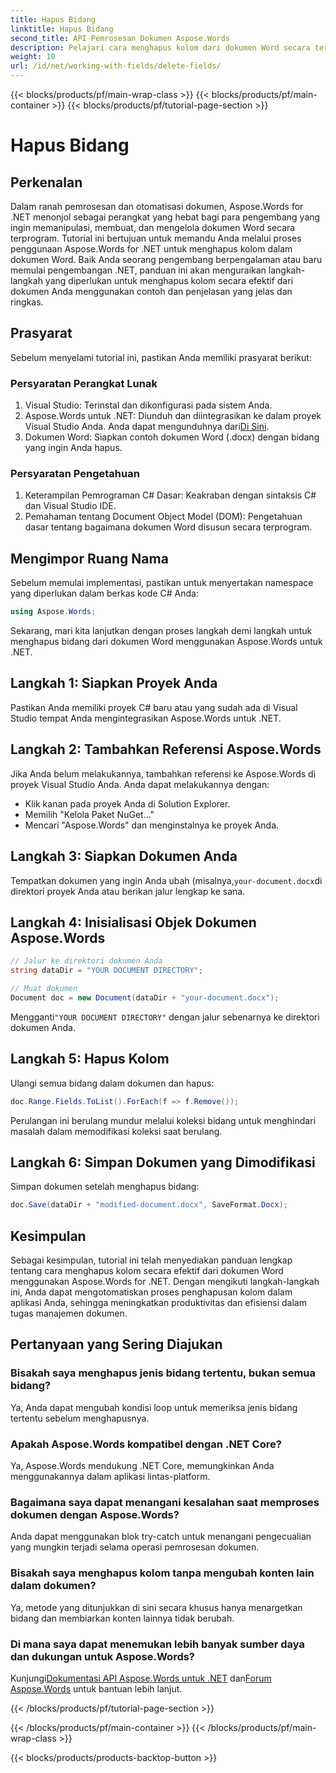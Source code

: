 ```yaml
---
title: Hapus Bidang
linktitle: Hapus Bidang
second_title: API Pemrosesan Dokumen Aspose.Words
description: Pelajari cara menghapus kolom dari dokumen Word secara terprogram menggunakan Aspose.Words untuk .NET. Panduan langkah demi langkah yang jelas dengan contoh kode.
weight: 10
url: /id/net/working-with-fields/delete-fields/
---
```


{{< blocks/products/pf/main-wrap-class >}}
{{< blocks/products/pf/main-container >}}
{{< blocks/products/pf/tutorial-page-section >}}

# Hapus Bidang

## Perkenalan

Dalam ranah pemrosesan dan otomatisasi dokumen, Aspose.Words for .NET menonjol sebagai perangkat yang hebat bagi para pengembang yang ingin memanipulasi, membuat, dan mengelola dokumen Word secara terprogram. Tutorial ini bertujuan untuk memandu Anda melalui proses penggunaan Aspose.Words for .NET untuk menghapus kolom dalam dokumen Word. Baik Anda seorang pengembang berpengalaman atau baru memulai pengembangan .NET, panduan ini akan menguraikan langkah-langkah yang diperlukan untuk menghapus kolom secara efektif dari dokumen Anda menggunakan contoh dan penjelasan yang jelas dan ringkas.

## Prasyarat

Sebelum menyelami tutorial ini, pastikan Anda memiliki prasyarat berikut:

### Persyaratan Perangkat Lunak

1. Visual Studio: Terinstal dan dikonfigurasi pada sistem Anda.
2.  Aspose.Words untuk .NET: Diunduh dan diintegrasikan ke dalam proyek Visual Studio Anda. Anda dapat mengunduhnya dari[Di Sini](https://releases.aspose.com/words/net/).
3. Dokumen Word: Siapkan contoh dokumen Word (.docx) dengan bidang yang ingin Anda hapus.

### Persyaratan Pengetahuan

1. Keterampilan Pemrograman C# Dasar: Keakraban dengan sintaksis C# dan Visual Studio IDE.
2. Pemahaman tentang Document Object Model (DOM): Pengetahuan dasar tentang bagaimana dokumen Word disusun secara terprogram.

## Mengimpor Ruang Nama

Sebelum memulai implementasi, pastikan untuk menyertakan namespace yang diperlukan dalam berkas kode C# Anda:

```csharp
using Aspose.Words;
```

Sekarang, mari kita lanjutkan dengan proses langkah demi langkah untuk menghapus bidang dari dokumen Word menggunakan Aspose.Words untuk .NET.

## Langkah 1: Siapkan Proyek Anda

Pastikan Anda memiliki proyek C# baru atau yang sudah ada di Visual Studio tempat Anda mengintegrasikan Aspose.Words untuk .NET.

## Langkah 2: Tambahkan Referensi Aspose.Words

Jika Anda belum melakukannya, tambahkan referensi ke Aspose.Words di proyek Visual Studio Anda. Anda dapat melakukannya dengan:
- Klik kanan pada proyek Anda di Solution Explorer.
- Memilih "Kelola Paket NuGet..."
- Mencari "Aspose.Words" dan menginstalnya ke proyek Anda.

## Langkah 3: Siapkan Dokumen Anda

 Tempatkan dokumen yang ingin Anda ubah (misalnya,`your-document.docx`di direktori proyek Anda atau berikan jalur lengkap ke sana.

## Langkah 4: Inisialisasi Objek Dokumen Aspose.Words

```csharp
// Jalur ke direktori dokumen Anda
string dataDir = "YOUR DOCUMENT DIRECTORY";

// Muat dokumen
Document doc = new Document(dataDir + "your-document.docx");
```

 Mengganti`"YOUR DOCUMENT DIRECTORY"` dengan jalur sebenarnya ke direktori dokumen Anda.

## Langkah 5: Hapus Kolom

Ulangi semua bidang dalam dokumen dan hapus:

```csharp
doc.Range.Fields.ToList().ForEach(f => f.Remove());
```

Perulangan ini berulang mundur melalui koleksi bidang untuk menghindari masalah dalam memodifikasi koleksi saat berulang.

## Langkah 6: Simpan Dokumen yang Dimodifikasi

Simpan dokumen setelah menghapus bidang:

```csharp
doc.Save(dataDir + "modified-document.docx", SaveFormat.Docx);
```

## Kesimpulan

Sebagai kesimpulan, tutorial ini telah menyediakan panduan lengkap tentang cara menghapus kolom secara efektif dari dokumen Word menggunakan Aspose.Words for .NET. Dengan mengikuti langkah-langkah ini, Anda dapat mengotomatiskan proses penghapusan kolom dalam aplikasi Anda, sehingga meningkatkan produktivitas dan efisiensi dalam tugas manajemen dokumen.

## Pertanyaan yang Sering Diajukan

### Bisakah saya menghapus jenis bidang tertentu, bukan semua bidang?
Ya, Anda dapat mengubah kondisi loop untuk memeriksa jenis bidang tertentu sebelum menghapusnya.

### Apakah Aspose.Words kompatibel dengan .NET Core?
Ya, Aspose.Words mendukung .NET Core, memungkinkan Anda menggunakannya dalam aplikasi lintas-platform.

### Bagaimana saya dapat menangani kesalahan saat memproses dokumen dengan Aspose.Words?
Anda dapat menggunakan blok try-catch untuk menangani pengecualian yang mungkin terjadi selama operasi pemrosesan dokumen.

### Bisakah saya menghapus kolom tanpa mengubah konten lain dalam dokumen?
Ya, metode yang ditunjukkan di sini secara khusus hanya menargetkan bidang dan membiarkan konten lainnya tidak berubah.

### Di mana saya dapat menemukan lebih banyak sumber daya dan dukungan untuk Aspose.Words?
 Kunjungi[Dokumentasi API Aspose.Words untuk .NET](https://reference.aspose.com/words/net/) dan[Forum Aspose.Words](https://forum.aspose.com/c/words/8) untuk bantuan lebih lanjut.

{{< /blocks/products/pf/tutorial-page-section >}}

{{< /blocks/products/pf/main-container >}}
{{< /blocks/products/pf/main-wrap-class >}}

{{< blocks/products/products-backtop-button >}}
